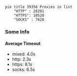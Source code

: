 
```mermaid
pie title 39356 Proxies in list
    "HTTP" : 28201
    "HTTPS": 10520
    "SOCKS" : 7628
```

### Some Info
#### Average Timeout

- mixed: 4.0s
- http: 2.3s
- https: 8.1s
- socks: 6.5s